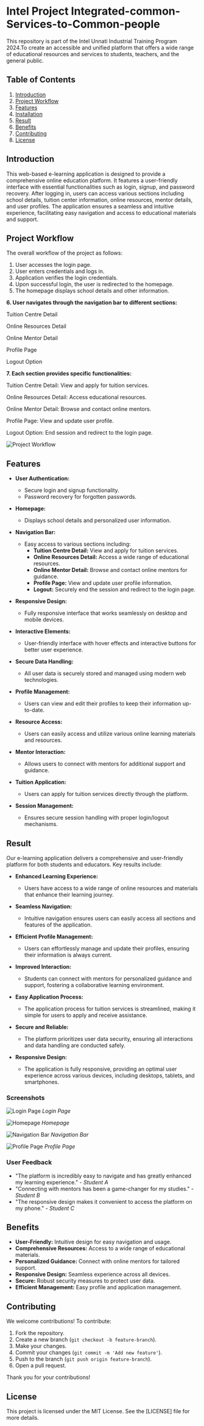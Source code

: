# Intel Project Integrated-common-Services-to-Common-people
This repository is part of the Intel Unnati Industrial Training Program 2024.To create an accessible and unified platform that offers a wide range of educational resources and services to students, teachers, and the general public.

## Table of Contents
1. [Introduction](#introduction)
2. [Project Workflow](#project-workflow)
3. [Features](#features)
4. [Installation](#installation)
5. [Result](#result)
6. [Benefits](#benefits)
7. [Contributing](#contributing)
8. [License](#license)

## Introduction
This web-based e-learning application is designed to provide a comprehensive online education platform. It features a user-friendly interface with essential functionalities such as login, signup, and password recovery. After logging in, users can access various sections including school details, tuition center information, online resources, mentor details, and user profiles. The application ensures a seamless and intuitive experience, facilitating easy navigation and access to educational materials and support.

## Project Workflow
The overall workflow of the project as follows:
1. User accesses the login page.
2. User enters credentials and logs in.
3. Application verifies the login credentials.
4. Upon successful login, the user is redirected to the homepage.
5. The homepage displays school details and other information.

**6. User navigates through the navigation bar to different sections:**

   Tuition Centre Detail

   Online Resources Detail

   Online Mentor Detail

   Profile Page

   Logout Option
   
**7. Each section provides specific functionalities:**

   Tuition Centre Detail: View and apply for tuition services.

   Online Resources Detail: Access educational resources.

   Online Mentor Detail: Browse and contact online mentors.

   Profile Page: View and update user profile.

   Logout Option: End session and redirect to the login page.


![Project Workflow](result/Intel_workflow.png)



## Features

- **User Authentication:**
  - Secure login and signup functionality.
  - Password recovery for forgotten passwords.

- **Homepage:**
  - Displays school details and personalized user information.

- **Navigation Bar:**
  - Easy access to various sections including:
    - **Tuition Centre Detail:** View and apply for tuition services.
    - **Online Resources Detail:** Access a wide range of educational resources.
    - **Online Mentor Detail:** Browse and contact online mentors for guidance.
    - **Profile Page:** View and update user profile information.
    - **Logout:** Securely end the session and redirect to the login page.

- **Responsive Design:**
  - Fully responsive interface that works seamlessly on desktop and mobile devices.

- **Interactive Elements:**
  - User-friendly interface with hover effects and interactive buttons for better user experience.

- **Secure Data Handling:**
  - All user data is securely stored and managed using modern web technologies.

- **Profile Management:**
  - Users can view and edit their profiles to keep their information up-to-date.

- **Resource Access:**
  - Users can easily access and utilize various online learning materials and resources.

- **Mentor Interaction:**
  - Allows users to connect with mentors for additional support and guidance.

- **Tuition Application:**
  - Users can apply for tuition services directly through the platform.

- **Session Management:**
  - Ensures secure session handling with proper login/logout mechanisms.

## Result

Our e-learning application delivers a comprehensive and user-friendly platform for both students and educators. Key results include:

- **Enhanced Learning Experience:**
  - Users have access to a wide range of online resources and materials that enhance their learning journey.
  
- **Seamless Navigation:**
  - Intuitive navigation ensures users can easily access all sections and features of the application.

- **Efficient Profile Management:**
  - Users can effortlessly manage and update their profiles, ensuring their information is always current.

- **Improved Interaction:**
  - Students can connect with mentors for personalized guidance and support, fostering a collaborative learning environment.

- **Easy Application Process:**
  - The application process for tuition services is streamlined, making it simple for users to apply and receive assistance.

- **Secure and Reliable:**
  - The platform prioritizes user data security, ensuring all interactions and data handling are conducted safely.

- **Responsive Design:**
  - The application is fully responsive, providing an optimal user experience across various devices, including desktops, tablets, and smartphones.

### Screenshots

![Login Page](result/login_page.jpeg)
*Login Page*

![Homepage](result/home_page.jpeg)
*Homepage*

![Navigation Bar](result/Navigation_bar.png)
*Navigation Bar*

![Profile Page](result/profile_page.jpeg)
*Profile Page*

### User Feedback

- "The platform is incredibly easy to navigate and has greatly enhanced my learning experience." - *Student A*
- "Connecting with mentors has been a game-changer for my studies." - *Student B*
- "The responsive design makes it convenient to access the platform on my phone." - *Student C*


## Benefits

- **User-Friendly:** Intuitive design for easy navigation and usage.
- **Comprehensive Resources:** Access to a wide range of educational materials.
- **Personalized Guidance:** Connect with online mentors for tailored support.
- **Responsive Design:** Seamless experience across all devices.
- **Secure:** Robust security measures to protect user data.
- **Efficient Management:** Easy profile and application management.

## Contributing

We welcome contributions! To contribute:

1. Fork the repository.
2. Create a new branch (`git checkout -b feature-branch`).
3. Make your changes.
4. Commit your changes (`git commit -m 'Add new feature'`).
5. Push to the branch (`git push origin feature-branch`).
6. Open a pull request.

Thank you for your contributions!

## License
This project is licensed under the MIT License. See the [LICENSE] file for more details.

